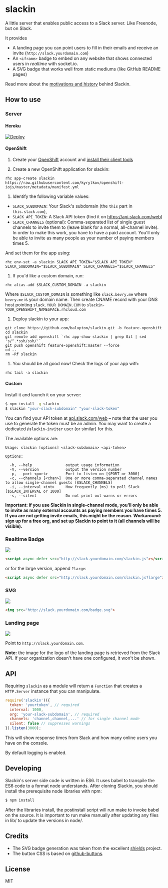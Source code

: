 
# slackin

A little server that enables public access
to a Slack server. Like Freenode, but on Slack.

It provides

- A landing page you can point users to fill in their
  emails and receive an invite (`http://slack.yourdomain.com`)
- An `<iframe>` badge to embed on any website
  that shows connected users in *realtime* with socket.io.
- A SVG badge that works well from static mediums
  (like GitHub README pages)

Read more about the [motivations and history](http://rauchg.com/slackin) behind Slackin.

## How to use

### Server


#### Heroku

[![Deploy](https://www.herokucdn.com/deploy/button.svg)](https://heroku.com/deploy?template=https://github.com/rauchg/slackin/tree/0.5.1)

#### OpenShift

1. Create your [OpenShift](https://openshift.redhat.com) account and [install their client tools](https://developers.openshift.com/en/managing-client-tools.html)

1. Create a new OpenShift application for slackin:

  ``` shell
  rhc app-create slackin https://raw.githubusercontent.com/kyrylkov/openshift-iojs/master/metadata/manifest.yml
  ```

1. Identify the following variable values:

  - `SLACK_SUBDOMAIN`: Your Slack's subdomain (the `this` part in `this.slack.com`),
  - `SLACK_API_TOKEN`: A Slack API token (find it on https://api.slack.com/web)
  - `SLACK_CHANNELS` (optional): Comma-separated list of single guest channels to invite them to (leave blank for a normal, all-channel invite). In order to make this work, you have to have a paid account. You'll only be able to invite as many people as your number of paying members times 5.
  
  And set them for the app using:

  ``` shell
  rhc env-set -a slackin SLACK_API_TOKEN="$SLACK_API_TOKEN" SLACK_SUBDOMAIN="$SLACK_SUBDOMAIN" SLACK_CHANNELS="$SLACK_CHANNELS"
  ```

1. If you'd like a custom domain, run:

  ``` shell
  rhc alias-add $SLACK_CUSTOM_DOMAIN -a slackin
  ```
  
  Where `$SLACK_CUSTOM_DOMAIN` is something like `slack.bevry.me` where `bevry.me` is your domain name. Then create CNAME record with your DNS host pointing `slack.YOUR_DOMAIN.COM` to `slackin-YOUR_OPENSHIFT_NAMESPACE.rhcloud.com`

1. Deploy slackin to your app:
  
  ``` shell
  git clone https://github.com/balupton/slackin.git -b feature-openshift
  cd slackin
  git remote add openshift `rhc app-show slackin | grep Git | sed 's/^.*ssh/ssh/'`
  git push openshift feature-openshift:master --force
  cd ..
  rm -Rf slackin
  ```

1. You should be all good now! Check the logs of your app with:
  
  ``` shell
  rhc tail -a slackin
  ```


#### Custom


Install it and launch it on your server:

```bash
$ npm install -g slackin
$ slackin "your-slack-subdomain" "your-slack-token"
```

You can find your API token at [api.slack.com/web](https://api.slack.com/web) – note that the user you use to generate the token must be an admin. You may want to create a dedicated `@slackin-inviter` user (or similar) for this.

The available options are:

```
Usage: slackin [options] <slack-subdomain> <api-token>

Options:

  -h, --help               output usage information
  -V, --version            output the version number
  -p, --port <port>        Port to listen on [$PORT or 3000]
  -c, --channels [<chan>]  One or more comma-separated channel names to allow single-channel guests [$SLACK_CHANNELS]
  -i, --interval <int>     How frequently (ms) to poll Slack [$SLACK_INTERVAL or 1000]
  -s, --silent             Do not print out warns or errors
```

**Important: if you use Slackin in single-channel mode, you'll only be
able to invite as many external accounts as paying members you have
times 5. If you are not getting invite emails, this might be the reason.
Workaround: sign up for a free org, and set up Slackin to point to it
(all channels will be visible).**

### Realtime Badge

[![](https://cldup.com/IaiPnDEAA6.gif)](http://slack.socket.io)

```html
<script async defer src="http://slack.yourdomain.com/slackin.js"></script>
```

or for the large version, append `?large`:

```html
<script async defer src="http://slack.yourdomain.com/slackin.js?large"></script>
```

### SVG

[![](https://cldup.com/jWUT4QFLnq.png)](http://slack.socket.io)

```html
<img src="http://slack.yourdomain.com/badge.svg">
```

### Landing page

[![](https://cldup.com/WIbawiqp0Q.png)](http://slack.socket.io)

Point to `http://slack.yourdomain.com`.

**Note:** the image for the logo of the landing page
is retrieved from the Slack API. If your organization
doesn't have one configured, it won't be shown.

## API

Requiring `slackin` as a module will return
a `Function` that creates a `HTTP.Server` instance
that you can manipulate.

```js
require('slackin')({
  token: 'yourtoken', // required
  interval: 1000,
  org: 'your-slack-subdomain', // required
  channels: 'channel,channel,...' // for single channel mode
  silent: false // suppresses warnings
}).listen(3000);
```

This will show response times from Slack and how many
online users you have on the console.

By default logging is enabled.

## Developing

Slackin's server side code is written in ES6. It uses babel to transpile the 
ES6 code to a format node understands. After cloning Slackin, you should 
install the prerequisite node libraries with npm:

```bash
$ npm install
```

After the libraries install, the postinstall script will run make to invoke
babel on the source. It is important to run make manually after updating any 
files in lib/ to update the versions in node/.

## Credits

- The SVG badge generation was taken from the
excellent [shields](https://github.com/badges/shields) project.
- The button CSS is based on
[github-buttons](https://github.com/mdo/github-buttons).

## License

MIT
